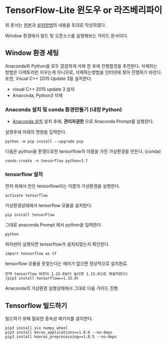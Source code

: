 # TensorFlow-Lite 윈도우 or 라즈베리파이
위 문서는 [원본](https://github.com/EdjeElectronics/TensorFlow-Lite-Object-Detection-on-Android-and-Raspberry-Pi)과 [설치방법](https://youngjoongkwon.com/2018/01/26/windows-%ED%99%98%EA%B2%BD%EC%97%90%EC%84%9C-anaconda-tensorflow-%EC%84%A4%EC%B9%98%EB%AC%B8%EC%A0%9C-%ED%95%B4%EA%B2%B0%ED%95%98%EA%B8%B0-no-module-named-tensorflow-%EC%97%90%EB%9F%AC/)의 내용을 토대로 작성하였다.

Window 환경에서 빌드 및 오픈소스를 실행해보는 가이드 문서이다.


## Window 환경 세팅
Anaconda와 Python을 모두 깔끔하게 삭제 한 후에 진행할것을 추천한다.
삭제하는 방법은 디렉토리만 지우는게 아니므로, 삭제하는방법을 인터넷에 찾아 진행하기 바란다.
또한, Visual C++ 2015 Update 3을 설치한다.
* visual C++ 2015 update 3 설치
* Anaconda, Python3 삭제

### Anaconda 설치 및 conda 환경만들기 (내장 Python)
* [Anaconda 설치](https://www.anaconda.com/distribution/)
설치 후에, **관리자권한** 으로 Anaconda Prompt를 실행한다.

실행후에 아래의 명령을 입력한다.
```
python -m pip install --upgrade pip
```

다음은 python을 환경으로한 tensorflow의 이름을 가진 가상환경을 만든다. (conda)
```
conda create -n tensorflow python=3.7
```

### tensorflow 설치
먼저 위에서 만든 tensorflow라는 이름의 가상환경을 실행한다.
```
activate tensorflow
```
가상환경상태에서 tensorflow 모듈을 설치한다.
```
pip install tensorFlow
```

그대로 anaconda Prompt 에서 python을 입력한다
```
python
```

파이썬이 실행되면 tensorflow가 설치되었는지 확인한다.
```
import tensorflow as tf
```
tensorflow 모듈을 못찾는다는 에러가 없으면 정상적으로 설치완료.
```
만약 tensorflow 버전이 1.15.0보다 높다면 1.15.0으로 재설치한다)
(pip3 install tensorflow==1.15.0)
```

Anaconda의 가상환경 실행상태에서 그대로 다음 가이드 진행.


## Tensorflow 빌드하기
빌드하기 위해 필요한 종속성 패키지를 설치한다.
```
pip3 install six numpy wheel
pip3 install keras_applications==1.0.6 --no-deps
pip3 install koeras_preprocessing==1.0.5 --no-deps

